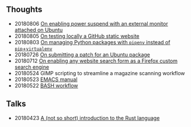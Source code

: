 ## Thoughts

* 20180806 [On enabling power suspend with an external monitor attached on Ubuntu](ipse_dixit/ubuntu_gnome_power.md)
* 20180805 [On testing locally a GitHub static website](ipse_dixit/github_pages.md)
* 20180803 [On managing Python packages with `pipenv` instead of `pip`+`virtualenv`](ipse_dixit/pipenv.md)
* 20180726 [On submitting a patch for an Ubuntu package](ipse_dixit/ubuntu_patch.md)
* 20180712 [On enabling any website search form as a Firefox custom search engine](ipse_dixit/firefox_custom_search.md)
* 20180524 GIMP scripting to streamline a magazine scanning workflow
* 20180523 [EMACS manual](ipse_dixit/emacs_manual.md)
* 20180522 [BASH workflow](ipse_dixit/bash_workflow.md)

## Talks

* 20180423 [A (not so short) introduction to the Rust language](talks/not-so-short-intro-to-rust/index.html)
